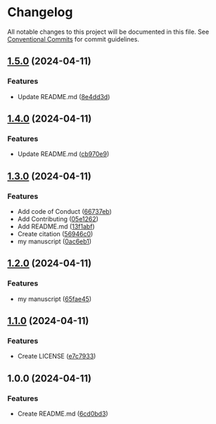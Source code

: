 # Changelog

All notable changes to this project will be documented in this file. See
[Conventional Commits](https://conventionalcommits.org) for commit guidelines.

## [1.5.0](https://github.com/m3i-ltroxler/quartoDemo/compare/v1.4.0...v1.5.0) (2024-04-11)


### Features

* Update README.md ([8e4dd3d](https://github.com/m3i-ltroxler/quartoDemo/commit/8e4dd3d341fc67acf672f659da55ed2eeea8c1b1))

## [1.4.0](https://github.com/m3i-ltroxler/quartoDemo/compare/v1.3.0...v1.4.0) (2024-04-11)


### Features

* Update README.md ([cb970e9](https://github.com/m3i-ltroxler/quartoDemo/commit/cb970e9c5a8c1b1b54ed899ecbbbfc262f57de8c))

## [1.3.0](https://github.com/m3i-ltroxler/quartoDemo/compare/v1.2.0...v1.3.0) (2024-04-11)


### Features

* Add code of Conduct ([66737eb](https://github.com/m3i-ltroxler/quartoDemo/commit/66737eb4c2ac4ff028585c20a9e526ad440a2e30))
* Add Contributing ([05e1262](https://github.com/m3i-ltroxler/quartoDemo/commit/05e1262feae2de0bc2ca3c34959d16223c242914))
* Add README.md ([13f1abf](https://github.com/m3i-ltroxler/quartoDemo/commit/13f1abf91fdc48178170ca5b587cfb5ce1694c51))
* Create citation ([56946c0](https://github.com/m3i-ltroxler/quartoDemo/commit/56946c00aab4ff97c5a0a4a61da4fe6c32bb0449))
* my manuscript ([0ac6eb1](https://github.com/m3i-ltroxler/quartoDemo/commit/0ac6eb133a7952e59c0147660033fde037aac96e))

## [1.2.0](https://github.com/m3i-ltroxler/quartoDemo/compare/v1.1.0...v1.2.0) (2024-04-11)


### Features

* my manuscript ([65fae45](https://github.com/m3i-ltroxler/quartoDemo/commit/65fae453d82e382303b5d64a50a53ade8b8707a9))

## [1.1.0](https://github.com/m3i-ltroxler/quartoDemo/compare/v1.0.0...v1.1.0) (2024-04-11)


### Features

* Create LICENSE ([e7c7933](https://github.com/m3i-ltroxler/quartoDemo/commit/e7c79339dcaa2d5cbbdab38c5624c1ed86e0aaaa))

## 1.0.0 (2024-04-11)


### Features

* Create README.md ([6cd0bd3](https://github.com/m3i-ltroxler/quartoDemo/commit/6cd0bd39de0e07b985596d6c8b265692f954d992))
